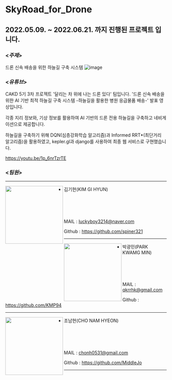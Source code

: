 # SkyRoad_for_Drone
## 2022.05.09. ~ 2022.06.21. 까지 진행된 프로젝트 입니다.
### <*주제*>
드론 신속 배송을 위한 하늘길 구축 시스템
![image](https://user-images.githubusercontent.com/95695211/175246783-e249203e-741d-4f4f-90a1-fa111bd28633.png)

### <*유튜브*>
CAKD 5기 3차 프로젝트 '달리는 차 위에 나는 드론 있다' 팀입니다.
'드론 신속 배송을 위한 AI 기반 최적 하늘길 구축 시스템 -하늘길을 활용한 병원 응급물품 배송-'
발표 영상입니다. 

각종 지리 정보와, 기상 정보를 활용하여 AI 기반의 드론 전용 하늘길을 구축하고 네비게이션으로 제공합니다.

하늘길을 구축하기 위해 DQN(심층강화학습 알고리즘)과 Informed RRT*(최단거리 알고리즘)을 활용하였고, kepler.gl과 django를 사용하여 최종 웹 서비스로 구현했습니다.

https://youtu.be/1p_6nrTzrTE

### <*팀원*>
----
<img align="left" width="180" height="180" src="https://user-images.githubusercontent.com/102858692/161481002-6c4f9f96-5ae6-4ea6-b2d0-d0a665b158fa.png"/>

- 김기현(KIM GI HYUN)<br><br><br><br><br>

MAIL : luckyboy3214@naver.com <br>

Github : https://github.com/spiner321<br>

---
<img align="left" width="180" height="180"  src="https://user-images.githubusercontent.com/102858692/161480452-fc8d952a-b964-4b44-8a9b-b5eab3652f89.png"/>

- 박광민(PARK KWAMG MIN)<br><br><br><br><br>

MAIL : qkrrhk@gmail.com <br>

Github : https://github.com/KMP94<br>

---

<img align="left" width="180" height="180" src="https://user-images.githubusercontent.com/96767467/175253262-f4614359-abd2-4839-b8d3-0f7b8dd32f53.jpg" />

- 조남현(CHO NAM HYEON)<br><br><br><br><br>

MAIL : chonh0531@gmail.com <br>

Github : https://github.com/MiddleJo<br>

---
